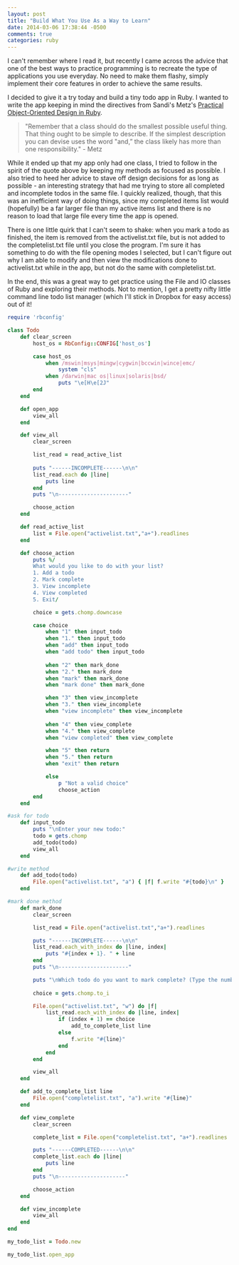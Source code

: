 ```yaml
---
layout: post
title: "Build What You Use As a Way to Learn"
date: 2014-03-06 17:38:44 -0500
comments: true
categories: ruby
---
```

I can't remember where I read it, but recently I came across the advice that one of the best ways to practice programming is to recreate the type of applications you use everyday. No need to make them flashy, simply implement their core features in order to achieve the same results. 

I decided to give it a try today and build a tiny todo app in Ruby. I wanted to write the app keeping in mind the directives from Sandi's Metz's [Practical Object-Oriented Design in Ruby](http://www.amazon.com/Practical-Object-Oriented-Design-Ruby-Addison-Wesley/dp/0321721330).

> "Remember that a class should do the smallest possible useful thing. That
thing ought to be simple to describe. If the simplest description you can devise uses the
word "and,” the class likely has more than one responsibility.​" - Metz

While it ended up that my app only had one class, I tried to follow in the spirit of the quote above by keeping my methods as focused as possible. I also tried to heed her advice to stave off design decisions for as long as possible - an interesting strategy that had me trying to store all completed and incomplete todos in the same file. I quickly realized, though, that this was an inefficient way of doing things, since my completed items list would (hopefully) be a far larger file than my active items list and there is no reason to load that large file every time the app is opened.

There is one little quirk that I can't seem to shake: when you mark a todo as finished, the item is removed from the activelist.txt file, but is not added to the completelist.txt file until you close the program. I'm sure it has something to do with the file opening modes I selected, but I can't figure out why I am able to modify and then view the modifications done to activelist.txt while in the app, but not do the same with completelist.txt.

In the end, this was a great way to get practice using the File and IO classes of Ruby and exploring their methods. Not to mention, I get a pretty nifty little command line todo list manager (which I'll stick in Dropbox for easy access) out of it! 

~~~ ruby
require 'rbconfig'

class Todo
	def clear_screen
		host_os = RbConfig::CONFIG['host_os']

		case host_os
			when /mswin|msys|mingw|cygwin|bccwin|wince|emc/
				system "cls"
			when /darwin|mac os|linux|solaris|bsd/
				puts "\e[H\e[2J"
		end
	end

	def open_app
		view_all
	end

	def view_all
		clear_screen

		list_read = read_active_list
		
		puts "------INCOMPLETE------\n\n"
		list_read.each do |line|
			puts line
		end
		puts "\n----------------------"

		choose_action
	end

	def read_active_list
		list = File.open("activelist.txt","a+").readlines
	end

	def choose_action
		puts %/
		What would you like to do with your list?
		1. Add a todo
		2. Mark complete
		3. View incomplete
		4. View completed
		5. Exit/

		choice = gets.chomp.downcase

		case choice
			when "1" then input_todo
			when "1." then input_todo
			when "add" then input_todo
			when "add todo" then input_todo
		
			when "2" then mark_done
			when "2." then mark_done
			when "mark" then mark_done
			when "mark done" then mark_done

			when "3" then view_incomplete
			when "3." then view_incomplete
			when "view incomplete" then view_incomplete
			
			when "4" then view_complete
			when "4." then view_complete
			when "view completed" then view_complete

			when "5" then return
			when "5." then return
			when "exit" then return

			else
				p "Not a valid choice"
				choose_action
		end
	end

#ask for todo
	def input_todo
		puts "\nEnter your new todo:"
		todo = gets.chomp
		add_todo(todo)
		view_all
	end

#write method
	def add_todo(todo)
		File.open("activelist.txt", "a") { |f| f.write "#{todo}\n" }
	end

#mark done method
	def mark_done
		clear_screen

		list_read = File.open("activelist.txt","a+").readlines

		puts "------INCOMPLETE------\n\n"
		list_read.each_with_index do |line, index|
			puts "#{index + 1}. " + line
		end
		puts "\n----------------------"

		puts "\nWhich todo do you want to mark complete? (Type the number or zero to cancel)."
		
		choice = gets.chomp.to_i

		File.open("activelist.txt", "w") do |f|
			list_read.each_with_index do |line, index|
				if (index + 1) == choice 
					add_to_complete_list line
				else
					f.write "#{line}"
				end
			end
		end

		view_all
	end

	def add_to_complete_list line
		File.open("completelist.txt", "a").write "#{line}"
	end

	def view_complete
		clear_screen

		complete_list = File.open("completelist.txt", "a+").readlines

		puts "------COMPLETED------\n\n"
		complete_list.each do |line|
			puts line
		end
		puts "\n---------------------"

		choose_action
	end

	def view_incomplete
		view_all
	end
end

my_todo_list = Todo.new

my_todo_list.open_app
~~~